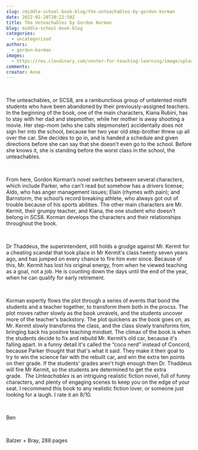 ```yaml
---
slug: /middle-school-book-blog/the-unteachables-by-gordon-korman
date: 2022-02-28T20:22:50Z
title: The Unteachables by Gordon Korman
blog: middle-school-book-blog
categories:
  - uncategorized
authors:
  - gordon-korman
images:
  - https://res.cloudinary.com/center-for-teaching-learning/image/upload/v1659659177/The-Unteachables-678x1024.jpeg.jpg
comments:
creator: Anne
---
```


<div class="wp-block-image"><figure class="alignleft size-large is-resized"/></div>
<!-- /wp:image --><br /><!-- wp:paragraph -->
<p>The unteachables, or SCS8, are a rambunctious group of untalented misfit students who have been abandoned by their previously-assigned teachers. In the beginning of the book, one of the main characters, Kiana Rubini, has to stay with her dad and stepmother, while her mother is away shooting a movie. Her step-mom (who she calls stepmonster) accidentally does not sign her into the school, because her two year old step-brother threw up all over the car. She decides to go in, and is handed a schedule and given directions before she can say that she doesn't even go to the school. Before she knows it, she is standing before the worst class in the school, the unteachables. </p>
<!-- /wp:paragraph --><br /><!-- wp:paragraph -->
<p>From here, Gordon Korman’s novel switches between several characters, which include Parker, who can't read but somehow has a drivers license; Aldo, who has anger management issues; Elain (rhymes with pain); and Barnstorm, the school’s record breaking athlete, who always got out of trouble because of his sports abilities. The other main characters are Mr. Kermit, their grumpy teacher, and Kiana, the one student who doesn't belong in SCS8. Korman develops the characters and their relationships throughout the book.</p>
<!-- /wp:paragraph --><br /><!-- wp:paragraph -->
<p>Dr Thaddeus, the superintendent, still holds a grudge against Mr. Kermit for a cheating scandal that took place in Mr Kermit's class twenty seven years ago, and has jumped on every chance to fire him ever since. Because of this, Mr. Kermit has lost his original energy, from when he viewed teaching as a goal, not a job. He is counting down the days until the end of the year, when he can qualify for early retirement. </p>
<!-- /wp:paragraph --><br /><!-- wp:paragraph -->
<p>Korman expertly flows the plot through a series of events that bond the students and a teacher together, to transform them both in the procss. The plot moves rather slowly as the book unravels, and the students uncover more of the teacher's backstory. The plot quickens as the book goes on, as Mr. Kermit slowly transforms the class, and the class slowly transforms him, bringing back his positive teaching mindset. The climax of the book is when the students decide to fix and rebuild Mr. Kermit’s old car, because it's falling apart. In a funny detail it's called the “coco nerd” instead of Concord, because Parker thought that that's what it said. They make it their goal to try to win the science fair with the rebuilt car, and win the extra ten points on their grade. If the students' grades aren't high enough then Dr. Thaddeus will fire Mr Kermit, so the students are determined to get the extra grade.  <em>The Unteachables</em> is an intriguing realistic fiction novel, full of funny characters, and plenty of engaging scenes to keep you on the edge of your seat. I recommend this book to any realistic fiction lover, or someone just looking for a laugh. I rate it an 8/10.</p>
<!-- /wp:paragraph --><br /><!-- wp:paragraph -->
<p>Ben</p>
<!-- /wp:paragraph --><br /><!-- wp:paragraph -->
<p>Balzer + Bray, 288 pages</p>
<!-- /wp:paragraph -->
